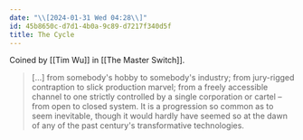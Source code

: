 ```yaml
---
date: "\\[2024-01-31 Wed 04:28\\]"
id: 45b8650c-d7d1-4b0a-9c89-d7217f340d5f
title: The Cycle
---
```


Coined by [[Tim Wu]] in [[The Master Switch]].

> \[…\] from somebody's hobby to somebody's industry; from jury-rigged contraption to slick production marvel; from a freely accessible channel to one strictly controlled by a single corporation or cartel – from open to closed system. It is a progression so common as to seem inevitable, though it would hardly have seemed so at the dawn of any of the past century's transformative technologies.
